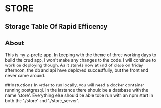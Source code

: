 # STORE
## Storage Table Of Rapid Efficency
 
## About
This is my z-prefiz app. In keeping with the theme of three working days to build the crud app, I won't make any changes to the code. I will continue to work on deploying though. As it stands now at end of class on friday afternoon, the db and api have deployed succesffully, but the front end never came around.

##Instuctions
In order to run locally, you will need a docker container running postgresql. In the instance there should be a database with the name 'store'. Everything else should be able tobe run with an npm start in both the './store' and  './store_server'.
